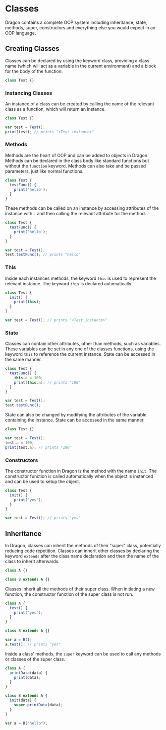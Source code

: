 # Classes

Dragon contains a complete OOP system including inheritance, state, methods, super, constructors and everything else you would expect in an OOP language.

## Creating Classes

Classes can be declared by using the keyword class, providing a class name (which will act as a variable in the current environment) and a block for the body of the function.

```js
class Test {}
```

### Instancing Classes

An instance of a class can be created by calling the name of the relevant class as a function, which will return an instance.

```js
class Test {}

var test = Test();
print(test); // prints "<Test instance>"
```

### Methods

Methods are the heart of OOP and can be added to objects in Dragon. Methods can be declared in the class body like standard functions but without the `function` keyword. Methods can also take and be passed parameters, just like normal functions.

```js
class Test {
  testFunc() {
    print('hello');
  }
}
```

These methods can be called on an instance by accessing attributes of the instance with `.` and then calling the relevant attribute for the method.

```js
class Test {
  testFunc() {
    print('hello');
  }
}

var test = Test();
test.testFunc(); // prints "hello"
```

### This

Inside each instances methods, the keyword `this` is used to represent the relevant instance. The keyword `this` is declared automatically.

```js
class Test {
  init() {
    print(this);
  }
}

var test = Test(); // prints "<Test instance>"
```

### State

Classes can contain other attributes, other than methods, such as variables. These variables can be set in any one of the classes functions, using the keyword `this` to reference the current instance. State can be accessed in the same manner.

```js
class Test {
  testFunc() {
    this.a = 100;
    print(this.a); // prints "100"
  }
}

var test = Test();
test.testFunc();
```

State can also be changed by modifying the attributes of the variable containing the instance. State can be accessed in the same manner.

```js
class Test {}

var test = Test();
test.a = 100;
print(test.a); // prints "100"
```

### Constructors

The constructor function in Dragon is the method with the name `init`. The constructor function is called automatically when the object is instanced and can be used to setup the object.

```js
class Test {
  init() {
    print('yes');
  }
}

var test = Test(); // prints "yes"
```

## Inheritance

In Dragon, classes can inherit the methods of their "super" class, potentially reducing code repetition. Classes can inherit other classes by declaring the keyword `extends` after the class name declaration and then the name of the class to inherit afterwards. 

```js
class A {}

class B extends A {}
```

Classes inherit all the methods of their super class. When initiating a new function, the constructor function of the super class is not run.

```js
class A {
  test() {
    print('yes');
  }
}

class B extends A {}

var a = B();
a.test(); // prints "yes"
```

Inside a class' methods, the `super` keyword can be used to call any methods or classes of the super class.

```js
class A {
  printData(data) {
    print(data);
  } 
}

class B extends A {
  init(data) {
    super.printData(data);
  }
}

var a = B("hello");
```